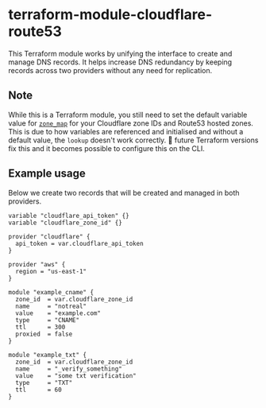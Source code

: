 # terraform-module-cloudflare-route53

This Terraform module works by unifying the interface to create and manage DNS
records. It helps increase DNS redundancy by keeping records across two
providers without any need for replication.

## Note

While this is a Terraform module, you still need to set the
default variable value for [`zone_map`](https://github.com/jacobbednarz/terraform-module-cloudflare-route53/blob/5f26e8e92301f0af13982e0172bf17c760069339/main.tf#L1-L8) for your Cloudflare zone IDs and Route53
hosted zones. This is due to how variables are referenced and initialised and
without a default value, the `lookup` doesn't work correctly. :crossed_fingers:
future Terraform versions fix this and it becomes possible to configure this on
the CLI.

## Example usage

Below we create two records that will be created and managed in both providers.

```hcl
variable "cloudflare_api_token" {}
variable "cloudflare_zone_id" {}

provider "cloudflare" {
  api_token = var.cloudflare_api_token
}

provider "aws" {
  region = "us-east-1"
}

module "example_cname" {
  zone_id  = var.cloudflare_zone_id
  name     = "notreal"
  value    = "example.com"
  type     = "CNAME"
  ttl      = 300
  proxied  = false
}

module "example_txt" {
  zone_id  = var.cloudflare_zone_id
  name     = "_verify_something"
  value    = "some txt verification"
  type     = "TXT"
  ttl      = 60
}
```
